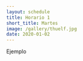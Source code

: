 ```yaml
---
layout: schedule
title: Horario 1
short_title: Martes
image: /gallery/thuelf.jpg
date: 2020-01-02
---
```

Ejemplo